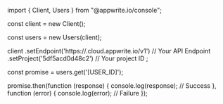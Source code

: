 import { Client, Users } from "@appwrite.io/console";

const client = new Client();

const users = new Users(client);

client
    .setEndpoint('https://<REGION>.cloud.appwrite.io/v1') // Your API Endpoint
    .setProject('5df5acd0d48c2') // Your project ID
;

const promise = users.get('[USER_ID]');

promise.then(function (response) {
    console.log(response); // Success
}, function (error) {
    console.log(error); // Failure
});